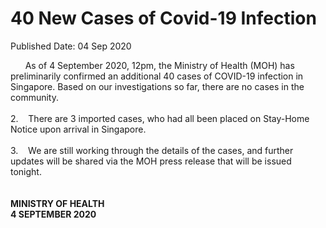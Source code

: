 <html>
    <meta http-equiv="Content-Type" content="text/html; charset=utf-8"/>
    <meta charset="utf-8"/>
    <title>40 New Cases of Covid-19 Infection</title>
    <body><h1>40 New Cases of Covid-19 Infection</h1>
    <p>Published Date: 04 Sep 2020</p> &nbsp; &nbsp; &nbsp; As of 4 September 2020, 12pm, the Ministry of Health (MOH) has preliminarily confirmed an additional 40 cases of COVID-19 infection in Singapore. Based on our investigations so far, there are no cases in the community.&nbsp;<br><br>2.&nbsp; &nbsp; There are 3 imported cases, who had all been placed on Stay-Home Notice upon arrival in Singapore.&nbsp;&nbsp;<br><br>3.&nbsp; &nbsp; We are still working through the details of the cases, and further updates will be shared via the MOH press release that will be issued tonight.&nbsp;<br><br><br><strong>MINISTRY OF HEALTH<br>4 SEPTEMBER 2020</strong><br><div><br></div></body>
</html>
